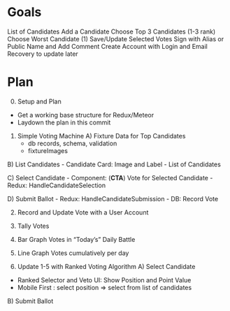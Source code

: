 # Goals
List of Candidates
Add a Candidate
Choose Top 3 Candidates (1-3 rank)
Choose Worst Candidate (1)
Save/Update Selected Votes
Sign with Alias or Public Name and Add Comment
Create Account with Login and Email Recovery to update later

# Plan
0. Setup and Plan
- Get a working base structure for Redux/Meteor
- Laydown the plan in this commit

1. Simple Voting Machine
  A) Fixture Data for Top Candidates
    - db records, schema, validation
    - fixtureImages

  B) List Candidates
    - Candidate Card: Image and Label
    - List of Candidates

  C) Select Candidate
    - Component: (**CTA**) Vote for Selected Candidate
    - Redux: HandleCandidateSelection

  D) Submit Ballot
    - Redux: HandleCandidateSubmission
    - DB: Record Vote

2. Record and Update Vote with a User Account

3. Tally Votes

4. Bar Graph Votes in “Today’s” Daily Battle

5. Line Graph Votes cumulatively per day

6. Update 1-5 with Ranked Voting Algorithm
  A) Select Candidate
  - Ranked Selector and Veto UI: Show Position and Point Value
  - Mobile First
    : select position => select from list of candidates

  B) Submit Ballot
